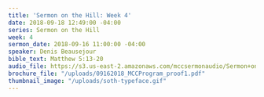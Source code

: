 ```yaml
---
title: 'Sermon on the Hill: Week 4'
date: 2018-09-18 12:49:00 -04:00
series: Sermon on the Hill
week: 4
sermon_date: 2018-09-16 11:00:00 -04:00
speaker: Denis Beausejour
bible_text: Matthew 5:13-20
audio_file: https://s3.us-east-2.amazonaws.com/mccsermonaudio/Sermon+on+the+Hill_+Week+4.lite.mp3
brochure_file: "/uploads/09162018_MCCProgram_proof1.pdf"
thumbnail_image: "/uploads/soth-typeface.gif"
---
```


